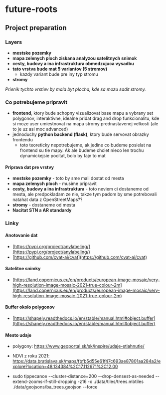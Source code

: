 # future-roots


## Project preparation

### Layers

- **mestske pozemky**
- **mapa zelenych ploch ziskana analyzou satelitnych snimok**
- **cesty, budovy a ina infrastruktura obmedzujuca vysadbu**
- **tato vrstva bude mat 5 variantov (5 stromov)**
    - kazdy variant bude pre iny typ stromu
- **stromy**

*Prienik tychto vrstiev by mala byt plocha, kde sa mozu sadit stromy.*

### Co potrebujeme pripravit

- **frontend**, ktory bude schopny vizualizovat base mapu a vybrany set polygonov, interaktivne, idealne pridat drag and drop funkcionalitu, kde si moze user umiestnovat na mapu stromy prednastavenej velkosti (ale to je uz asi moc advanced)
- jednoduchy **python backend (flask)**, ktory bude servovat obrazky frontendu
    - toto teoreticky nepotrebujeme, ak jedine co budeme posielat na frontend su tie mapy. Ak ale budeme chciet nieco len trochu dynamickejsie pocitat, bolo by fajn to mat

#### Priprava dat pre vrstvy

- **mestske pozemky** - toto by sme mali dostat od mesta
- **mapa zelenych ploch** - musime pripravit
- **cesty, budovy a ina infrastruktura** - toto neviem ci dostaneme od mesta, ale predpokladam ze nie, takze tym padom by sme potrebovali natahat data z OpenStreetMaps??
- **stromy** - dostaneme od mesta
- **Nacitat STN a AR standardy**

### Linky

#### Anotovanie dat
- [https://pypi.org/project/anylabeling/](https://pypi.org/project/anylabeling/)
- [https://github.com/cvat-ai/cvat](https://github.com/cvat-ai/cvat)

#### Satelitne snimky
- [https://land.copernicus.eu/en/products/european-image-mosaic/very-high-resolution-image-mosaic-2021-true-colour-2m](https://land.copernicus.eu/en/products/european-image-mosaic/very-high-resolution-image-mosaic-2021-true-colour-2m)

#### Buffer okolo polygonov
- [https://shapely.readthedocs.io/en/stable/manual.html#object.buffer](https://shapely.readthedocs.io/en/stable/manual.html#object.buffer)

#### Mesto udaje

- polygony: https://www.geoportal.sk/sk/inspire/udaje-stiahnutie/
- NDVI z roku
  2021: https://data.bratislava.sk/maps/fbfb5d55e61f47c693ae87801aa284a2/explore?location=48.134384%2C17.112671%2C12.00


- sudo tippecanoe --cluster-distance=200 --drop-densest-as-needed --extend-zooms-if-still-dropping -z16 -o ./data/tiles/trees.mbtiles ./data/geojsons/ba_trees.geojson --force
